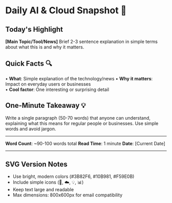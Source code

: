 # Daily AI & Cloud Snapshot 📡

## Today's Highlight

**[Main Topic/Tool/News]**
Brief 2-3 sentence explanation in simple terms about what this is and why it matters.

## Quick Facts 🔍

• **What**: Simple explanation of the technology/news
• **Why it matters**: Impact on everyday users or businesses  
• **Cool factor**: One interesting or surprising detail

## One-Minute Takeaway 💡

Write a single paragraph (50-70 words) that anyone can understand, explaining what this means for regular people or businesses. Use simple words and avoid jargon.

---

**Word Count**: ~90-100 words total
**Read Time**: 1 minute
**Date**: [Current Date]

---

## SVG Version Notes
- Use bright, modern colors (#3B82F6, #10B981, #F59E0B)
- Include simple icons (🤖, ☁️, 💡, 📊)
- Keep text large and readable
- Max dimensions: 800x600px for email compatibility